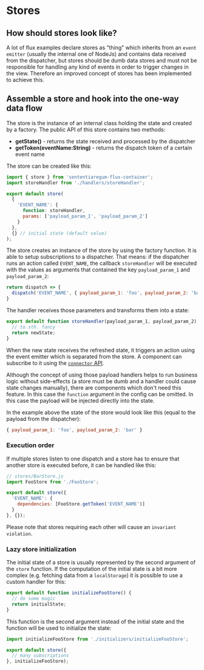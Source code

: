 # Stores

## How should stores look like?

A lot of flux examples declare stores as "thing" which inherits from an ``event emitter`` (usually the internal one of NodeJs)
and contains data received from the dispatcher, but stores should be dumb data stores and must not be responsible
for handling any kind of events in order to trigger changes in the view.
Therefore an improved concept of stores has been implemented to achieve this.

## Assemble a store and hook into the one-way data flow

The store is the instance of an internal class holding the state and created by a factory.
The public API of this store contains two methods:

- __getState()__ - returns the state received and processed by the dispatcher
- __getToken(eventName:String)__ - returns the dispatch token of a certain event name

The store can be created like this:

``` javascript
import { store } from 'sententiaregum-flux-container';
import storeHandler from './handlers/storeHandler';

export default store(
  {
    'EVENT_NAME': {
      function: storeHandler,
      params: ['payload_param_1', 'payload_param_2']
    }
  },
  {} // initial state (default value)
);
```

The store creates an instance of the store by using the factory function.
It is able to setup subscriptions to a dispatcher. That means: if the dispatcher runs an action
called ``EVENT_NAME``, the callback ``storeHandler`` will be executed with the values as arguments
that contained the key ``payload_param_1`` and ``payload_param_2``:

``` javascript
return dispatch => {
  dispatch('EVENT_NAME', { payload_param_1: 'foo', payload_param_2: 'bar' });
}
```

The handler receives those parameters and transforms them into a state:

``` javascript
export default function storeHandler(payload_param_1, payload_param_2) { // NOTE: the arg names doesn't have to match the payload keys
  // to sth. fancy
  return newState;
}
```

When the new state receives the refreshed state, it triggers an action using the event emitter which is separated from the store.
A component can subscribe to it using the [``connector`` API](https://github.com/Sententiaregum/flux-container/blob/master/docs/api/view.md).

Although the concept of using those payload handlers helps to run business logic without side-effects (a store must be dumb and a handler could cause state changes manually),
there are components which don't need this feature. In this case the ``function`` argument in the config can be omitted.
In this case the payload will be injected directly into the state.

In the example above the state of the store would look like this (equal to the payload from the dispatcher):

``` javascript
{ payload_param_1: 'foo', payload_param_2: 'bar' }
```

### Execution order

If multiple stores listen to one dispatch and a store has to ensure that another store is executed before, it can be handled like this:

``` javascript
// stores/BarStore.js
import FooStore from './FooStore';

export default store({
  'EVENT_NAME': {
    dependencies: [FooStore.getToken('EVENT_NAME')]
  }
}, {});
```

Please note that stores requiring each other will cause an ``invariant violation``.

### Lazy store initialization

The initial state of a store is usually represented by the second argument of the ``store`` function.
If the computation of the initial state is a bit more complex (e.g. fetching data from a ``localStorage``) it is possible
to use a custom handler for this:

``` javascript
export default function initializeFooStore() {
  // do some magic
  return initialState;
}
```

This function is the second argument instead of the initial state and the function will be used
to initialize the state:

``` javascript
import initializeFooStore from './initializers/initializeFooStore';

export default store({
  // many subscriptions
}, initializeFooStore);
```
